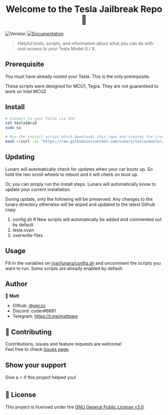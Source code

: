 <h1 style="text-align:center;">Welcome to the Tesla Jailbreak Repo 👋</h1>
<p>
  <img alt="Version" src="https://img.shields.io/badge/version-1.0-blue.svg?cacheSeconds=2592000" />
  <a href="https://github.com/Lunars/tesla/wiki" target="_blank">
    <img alt="Documentation" src="https://img.shields.io/badge/documentation-yes-brightgreen.svg" />
  </a>
</p>

> Helpful tools, scripts, and information about what you can do with root access to your Tesla Model S / X.

## Prerequisite

You must have already rooted your Tesla. This is the only prerequisite.

These scripts were designed for MCU1, Tegra. They are not guaranteed to work on Intel MCU2

## Install

```sh
# Connect to your Tesla via SSH
ssh tesla1@cid
sudo su

# Run the install script which downloads this repo and creates the cron entry
bash <(curl -sL "https://raw.githubusercontent.com/Lunars/tesla/master/src/install.sh")
```

## Updating

Lunars will automatically check for updates when your car boots up. So hold the two scroll wheels to reboot and it will check on boot up.

Or, you can simply run the install steps. Lunars will automatically know to update your current installation.

During update, only the following will be preserved. Any changes to the lunars directory otherwise will be wiped and updated to the latest Github copy.

1. config.sh # New scripts will automatically be added and commented out by default
2. tesla.ovpn
3. overwrite-files

## Usage

Fill in the variables on [/var/lunars/config.sh](https://github.com/Lunars/tesla/blob/master/src/config.sh) and uncomment the scripts you want to run. Some scripts are already enabled by default.

## Author

👤 **Matt**

* Github: [@geczy](https://github.com/geczy)
* Discord: coder#6681
* Telegram: https://t.me/mattpew

## 🤝 Contributing

Contributions, issues and feature requests are welcome!<br />Feel free to check [issues page](https://github.com/Lunars/tesla/issues).

## Show your support

Give a ⭐️ if this project helped you!

## 📝 License

This project is licensed under the [GNU General Public License v3.0](https://github.com/Lunars/tesla/blob/master/LICENSE).
